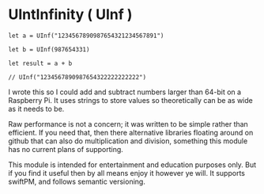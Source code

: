 # UIntInfinity ( UInf )

```
let a = UInf("1234567890987654321234567891")

let b = UInf(987654331)

let result = a + b

// UInf("1234567890987654322222222222")

```

I wrote this so I could add and subtract numbers larger than 64-bit on a Raspberry Pi.
It uses strings to store values so theoretically can be as wide as it needs to be.

Raw performance is not a concern; it was written to be simple rather than efficient.
If you need that, then there alternative libraries floating around on github that can
also do multiplication and division, something this module has no current plans of
supporting.

This module is intended for entertainment and education purposes only. But if you find
it useful then by all means enjoy it however ye will. It supports swiftPM, and follows
semantic versioning.
